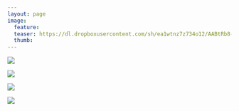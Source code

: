 ```yaml
---
layout: page
image:
  feature:
  teaser: https://dl.dropboxusercontent.com/sh/ea1wtnz7z734o12/AABtRb8-4gkWJ8JAlCS_up4_a/luontokuvat/kev%C3%A4t/DS14837-245px.jpg
  thumb:
---
```


[![](https://dl.dropboxusercontent.com/sh/ea1wtnz7z734o12/AAAp2a1x7V4foiGuuzCIE1AMa/luontokuvat/kev%C3%A4t/DS14822-800px.jpg)](https://dl.dropboxusercontent.com/sh/ea1wtnz7z734o12/AACmbCJ71g_h8_O4OzBhoXzia/luontokuvat/kev%C3%A4t/DS14822.jpg)

[![](https://dl.dropboxusercontent.com/sh/ea1wtnz7z734o12/AACX1XdVR3KhUrL52fg43tkwa/luontokuvat/kev%C3%A4t/DS14834-800px.jpg)](https://dl.dropboxusercontent.com/sh/ea1wtnz7z734o12/AABR9MFal0Kvy2RnP6RX5h6Ta/luontokuvat/kev%C3%A4t/DS14834.jpg)

[![](https://dl.dropboxusercontent.com/sh/ea1wtnz7z734o12/AAC0EyyEjL-nA-S9Dj-kKXyda/luontokuvat/kev%C3%A4t/DS14837-800px.jpg)](https://dl.dropboxusercontent.com/sh/ea1wtnz7z734o12/AAAyYjklUbxBwVRL8gUVOIVga/luontokuvat/kev%C3%A4t/DS14837.jpg)

[![](https://dl.dropboxusercontent.com/sh/ea1wtnz7z734o12/AABc0Rij74M_i3sRFCmBzryua/luontokuvat/kev%C3%A4t/DS14838-800px.jpg)](https://dl.dropboxusercontent.com/sh/ea1wtnz7z734o12/AABJSyMJwqM9Jgluhz_O9jp9a/luontokuvat/kev%C3%A4t/DS14838.jpg)
